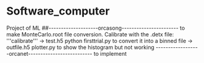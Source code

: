 # Software_computer
Project of ML 
##--------------------orcasong-----------------------
to make  MonteCarlo.root file conversion. Calibrate with the .detx file:
'''calibrate'''
-> test.h5
python firsttrial.py to convert it into a binned file
-> outfile.h5
plotter.py to show the histogram but not working
------------------orcanet--------------------------
to implement
